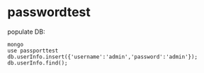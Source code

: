 # passwordtest

populate DB: 

    mongo
    use passporttest
    db.userInfo.insert({'username':'admin','password':'admin'});
    db.userInfo.find();
